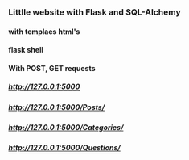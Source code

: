 ### Littlle website with Flask and SQL-Alchemy

#### with templaes html's
#### flask shell 

#### With POST, GET requests 

##### http://127.0.0.1:5000
##### http://127.0.0.1:5000/Posts/
##### http://127.0.0.1:5000/Categories/
##### http://127.0.0.1:5000/Questions/
